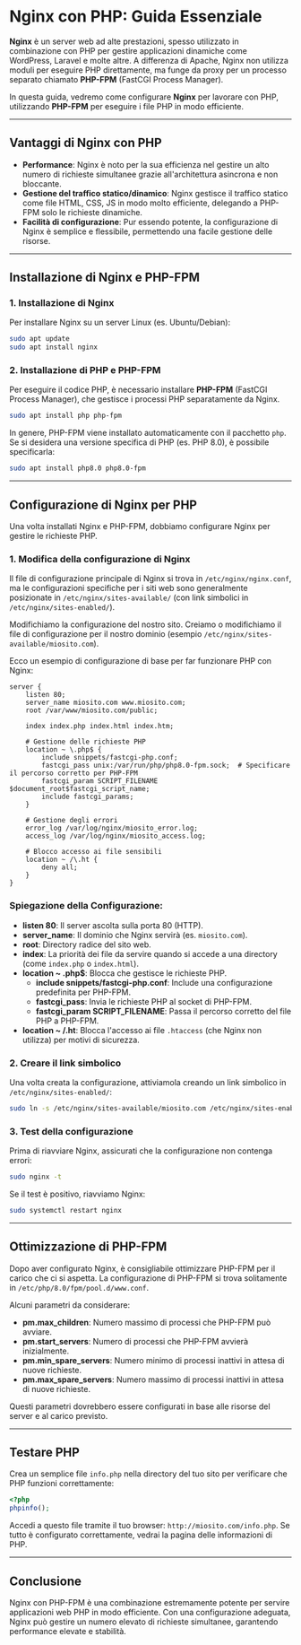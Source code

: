 # Nginx con PHP: Guida Essenziale

**Nginx** è un server web ad alte prestazioni, spesso utilizzato in combinazione con PHP per gestire applicazioni dinamiche come WordPress, Laravel e molte altre. A differenza di Apache, Nginx non utilizza moduli per eseguire PHP direttamente, ma funge da proxy per un processo separato chiamato **PHP-FPM** (FastCGI Process Manager). 

In questa guida, vedremo come configurare **Nginx** per lavorare con PHP, utilizzando **PHP-FPM** per eseguire i file PHP in modo efficiente.

---

## Vantaggi di Nginx con PHP

- **Performance**: Nginx è noto per la sua efficienza nel gestire un alto numero di richieste simultanee grazie all'architettura asincrona e non bloccante.
- **Gestione del traffico statico/dinamico**: Nginx gestisce il traffico statico come file HTML, CSS, JS in modo molto efficiente, delegando a PHP-FPM solo le richieste dinamiche.
- **Facilità di configurazione**: Pur essendo potente, la configurazione di Nginx è semplice e flessibile, permettendo una facile gestione delle risorse.

---

## Installazione di Nginx e PHP-FPM

### 1. Installazione di Nginx
Per installare Nginx su un server Linux (es. Ubuntu/Debian):

```bash
sudo apt update
sudo apt install nginx
```

### 2. Installazione di PHP e PHP-FPM

Per eseguire il codice PHP, è necessario installare **PHP-FPM** (FastCGI Process Manager), che gestisce i processi PHP separatamente da Nginx.

```bash
sudo apt install php php-fpm
```

In genere, PHP-FPM viene installato automaticamente con il pacchetto `php`. Se si desidera una versione specifica di PHP (es. PHP 8.0), è possibile specificarla:

```bash
sudo apt install php8.0 php8.0-fpm
```

---

## Configurazione di Nginx per PHP

Una volta installati Nginx e PHP-FPM, dobbiamo configurare Nginx per gestire le richieste PHP.

### 1. Modifica della configurazione di Nginx

Il file di configurazione principale di Nginx si trova in `/etc/nginx/nginx.conf`, ma le configurazioni specifiche per i siti web sono generalmente posizionate in `/etc/nginx/sites-available/` (con link simbolici in `/etc/nginx/sites-enabled/`).

Modifichiamo la configurazione del nostro sito. Creiamo o modifichiamo il file di configurazione per il nostro dominio (esempio `/etc/nginx/sites-available/miosito.com`).

Ecco un esempio di configurazione di base per far funzionare PHP con Nginx:

```nginx
server {
    listen 80;
    server_name miosito.com www.miosito.com;
    root /var/www/miosito.com/public;

    index index.php index.html index.htm;

    # Gestione delle richieste PHP
    location ~ \.php$ {
        include snippets/fastcgi-php.conf;
        fastcgi_pass unix:/var/run/php/php8.0-fpm.sock;  # Specificare il percorso corretto per PHP-FPM
        fastcgi_param SCRIPT_FILENAME $document_root$fastcgi_script_name;
        include fastcgi_params;
    }

    # Gestione degli errori
    error_log /var/log/nginx/miosito_error.log;
    access_log /var/log/nginx/miosito_access.log;

    # Blocco accesso ai file sensibili
    location ~ /\.ht {
        deny all;
    }
}
```

### Spiegazione della Configurazione:

- **listen 80**: Il server ascolta sulla porta 80 (HTTP).
- **server_name**: Il dominio che Nginx servirà (es. `miosito.com`).
- **root**: Directory radice del sito web.
- **index**: La priorità dei file da servire quando si accede a una directory (come `index.php` o `index.html`).
- **location ~ \.php$**: Blocca che gestisce le richieste PHP.
  - **include snippets/fastcgi-php.conf**: Include una configurazione predefinita per PHP-FPM.
  - **fastcgi_pass**: Invia le richieste PHP al socket di PHP-FPM.
  - **fastcgi_param SCRIPT_FILENAME**: Passa il percorso corretto del file PHP a PHP-FPM.
- **location ~ /\.ht**: Blocca l'accesso ai file `.htaccess` (che Nginx non utilizza) per motivi di sicurezza.

### 2. Creare il link simbolico

Una volta creata la configurazione, attiviamola creando un link simbolico in `/etc/nginx/sites-enabled/`:

```bash
sudo ln -s /etc/nginx/sites-available/miosito.com /etc/nginx/sites-enabled/
```

### 3. Test della configurazione

Prima di riavviare Nginx, assicurati che la configurazione non contenga errori:

```bash
sudo nginx -t
```

Se il test è positivo, riavviamo Nginx:

```bash
sudo systemctl restart nginx
```

---

## Ottimizzazione di PHP-FPM

Dopo aver configurato Nginx, è consigliabile ottimizzare PHP-FPM per il carico che ci si aspetta. La configurazione di PHP-FPM si trova solitamente in `/etc/php/8.0/fpm/pool.d/www.conf`.

Alcuni parametri da considerare:

- **pm.max_children**: Numero massimo di processi che PHP-FPM può avviare.
- **pm.start_servers**: Numero di processi che PHP-FPM avvierà inizialmente.
- **pm.min_spare_servers**: Numero minimo di processi inattivi in attesa di nuove richieste.
- **pm.max_spare_servers**: Numero massimo di processi inattivi in attesa di nuove richieste.

Questi parametri dovrebbero essere configurati in base alle risorse del server e al carico previsto.

---

## Testare PHP

Crea un semplice file `info.php` nella directory del tuo sito per verificare che PHP funzioni correttamente:

```php
<?php
phpinfo();
```

Accedi a questo file tramite il tuo browser: `http://miosito.com/info.php`. Se tutto è configurato correttamente, vedrai la pagina delle informazioni di PHP.

---

## Conclusione

Nginx con PHP-FPM è una combinazione estremamente potente per servire applicazioni web PHP in modo efficiente. Con una configurazione adeguata, Nginx può gestire un numero elevato di richieste simultanee, garantendo performance elevate e stabilità.